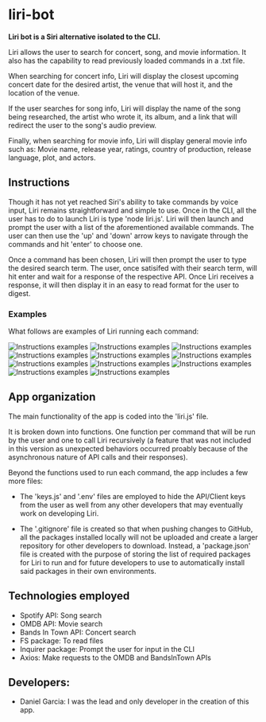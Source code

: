 # liri-bot

**Liri bot is a Siri alternative isolated to the CLI.**

Liri allows the user to search for concert, song, and movie information. It also has the capability to read previously loaded commands in a .txt file.

When searching for concert info, Liri will display the closest upcoming concert date for the desired artist, the venue that will host it, and the location of the venue.

If the user searches for song info, Liri will display the name of the song being researched, the artist who wrote it, its album, and a link that will redirect the user to the song's audio preview.

Finally, when searching for movie info, Liri will display general movie info such as: Movie name, release year, ratings, country of production, release language, plot, and actors.

## Instructions

Though it has not yet reached Siri's ability to take commands by voice input, Liri remains straightforward and simple to use. Once in the CLI, all the user has to do to launch Liri is type 'node liri.js'. Liri will then launch and prompt the user with a list of the aforementioned available commands. The user can then use the 'up' and 'down' arrow keys to navigate through the commands and hit 'enter' to choose one. 

Once a command has been chosen, Liri will then prompt the user to type the desired search term. The user, once satisifed with their search term, will hit enter and wait for a response of the respective API. Once Liri receives a response, it will then display it in an easy to read format for the user to digest.

### Examples

What follows are examples of Liri running each command:

![Instructions examples](./screenshots/1.png)
![Instructions examples](./screenshots/2.png)
![Instructions examples](./screenshots/concert-this.png)
![Instructions examples](./screenshots/do-1.png)
![Instructions examples](./screenshots/do-2.png)
![Instructions examples](./screenshots/movie-1.png)
![Instructions examples](./screenshots/movie-2.png)
![Instructions examples](./screenshots/quit-1.png)
![Instructions examples](./screenshots/quit-2.png)
![Instructions examples](./screenshots/spotify-1.png)
![Instructions examples](./screenshots/spotify-2.png)


## App organization

The main functionality of the app is coded into the 'liri.js' file.

It is broken down into functions. One function per command that will be run by the user and one to call Liri recursively (a feature that was not included in this version as unexpected behaviors occurred proably because of the asynchronous nature of API calls and their responses).

Beyond the functions used to run each command, the app includes a few more files:
* The 'keys.js' and '.env' files are employed to hide the API/Client keys from the user as well from any other developers that may eventually work on developing Liri.

* The '.gitignore' file is created so that when pushing changes to GitHub, all the packages installed locally will not be uploaded and create a larger repository for other developers to download. Instead, a 'package.json' file is created with the purpose of storing the list of required packages for Liri to run and for future developers to use to automatically install said packages in their own environments.

## Technologies employed

* Spotify API: Song search
* OMDB API: Movie search
* Bands In Town API: Concert search
* FS package: To read files
* Inquirer package: Prompt the user for input in the CLI
* Axios: Make requests to the OMDB and BandsInTown APIs

## Developers:
- Daniel Garcia: I was the lead and only developer in the creation of this app.
